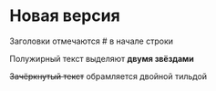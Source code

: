 # Новая версия
Заголовки отмечаются  # в начале строки

Полужирный текст выделяют **двумя звёздами**

~~Зачёркнутый текст~~ обрамляется двойной тильдой

